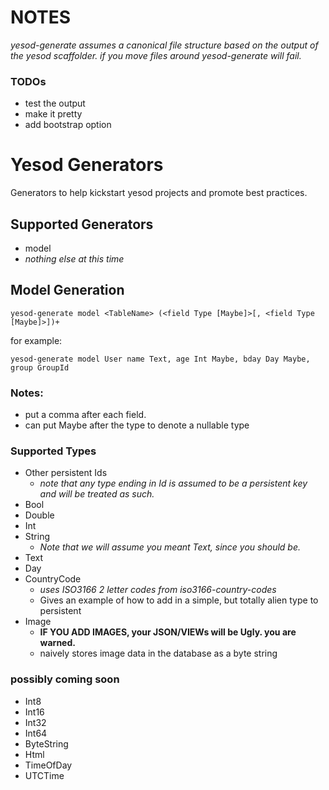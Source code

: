 # NOTES

*yesod-generate assumes a canonical file structure based on the output of the yesod scaffolder.  if you move files around yesod-generate will fail.*
### TODOs

* test the output
* make it pretty
* add bootstrap option

# Yesod Generators

Generators to help kickstart yesod projects and promote best practices.

## Supported Generators

* model
* *nothing else at this time*

## Model Generation

    yesod-generate model <TableName> (<field Type [Maybe]>[, <field Type [Maybe]>])+

for example:

    yesod-generate model User name Text, age Int Maybe, bday Day Maybe, group GroupId

### Notes:

* put a comma after each field.
* can put Maybe after the type to denote a nullable type

### Supported Types

* Other persistent Ids
    * *note that any type ending in Id is assumed to be a persistent key and will be treated as such.*
* Bool 
* Double 
* Int 
* String  
    * *Note that we will assume you meant Text, since you should be.*
* Text 
* Day
* CountryCode 
    * *uses ISO3166 2 letter codes from iso3166-country-codes*
    * Gives an example of how to add in a simple, but totally alien type to persistent
* Image
    * **IF YOU ADD IMAGES, your JSON/VIEWs will be Ugly.  you are warned.**
    * naively stores image data in the database as a byte string

### possibly coming soon

* Int8 
* Int16 
* Int32 
* Int64 
* ByteString 
* Html 
* TimeOfDay 
* UTCTime 
